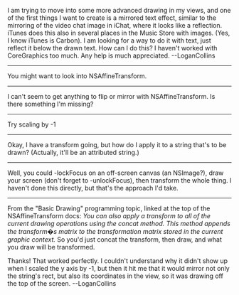 I am trying to move into some more advanced drawing in my views, and one of the first things I want to create is a mirrored text effect, similar to the mirroring of the video chat image in iChat, where it looks like a reflection. iTunes does this also in several places in the Music Store with images. (Yes, I know iTunes is Carbon). I am looking for a way to do it with text, just reflect it below the drawn text. How can I do this? I haven't worked with CoreGraphics too much. Any help is much appreciated. --LoganCollins

----

You might want to look into NSAffineTransform.

----

I can't seem to get anything to flip or mirror with NSAffineTransform. Is there something I'm missing?

----

Try scaling by -1

----

Okay, I have a transform going, but how do I apply it to a string that's to be drawn? (Actually, it'll be an attributed string.)

----

Well, you could     -lockFocus on an off-screen canvas (an NSImage?), draw your screen (don't forget to     -unlockFocus), then transform the whole thing. I haven't done this directly, but that's the approach I'd take.

----
From the "Basic Drawing" programming topic, linked at the top of the NSAffineTransform docs: *You can also apply a transform to all of the current drawing operations using the concat method. This method appends the transform�s matrix to the transformation matrix stored in the current graphic context.* So you'd just concat the transform, then draw, and what you draw will be transformed.

Thanks! That worked perfectly. I couldn't understand why it didn't show up when I scaled the y axis by -1, but then it hit me that it would mirror not only the string's rect, but also its coordinates in the view, so it was drawing off the top  of the screen. --LoganCollins
